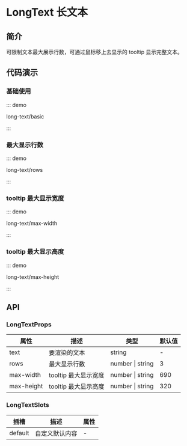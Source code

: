 # LongText 长文本

## 简介

可限制文本最大展示行数，可通过鼠标移上去显示的 tooltip 显示完整文本。

## 代码演示

### 基础使用

::: demo

long-text/basic

:::

### 最大显示行数

::: demo

long-text/rows

:::

### tooltip 最大显示宽度

::: demo

long-text/max-width

:::

### tooltip 最大显示高度

::: demo

long-text/max-height

:::

## API

### LongTextProps

| 属性       | 描述                 | 类型             | 默认值 |
| ---------- | -------------------- | ---------------- | ------ |
| text       | 要渲染的文本         | string           | -      |
| rows       | 最大显示行数         | number \| string | 3      |
| max-width  | tooltip 最大显示宽度 | number \| string | 690    |
| max-height | tooltip 最大显示高度 | number \| string | 320    |

### LongTextSlots

| 插槽    | 描述           | 属性 |
| ------- | -------------- | ---- |
| default | 自定义默认内容 | -    |
